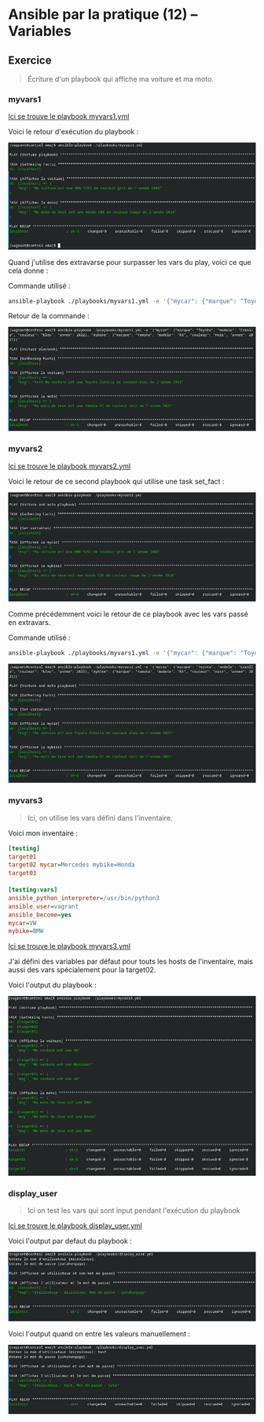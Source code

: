 # Ansible par la pratique (12) – Variables

## Exercice

> Écriture d'un playbook qui affiche ma voiture et ma moto.

### myvars1

[Ici se trouve le playbook myvars1.yml](myvars1.yml)

Voici le retour d'exécution du playbook :

![img](./img/Screenshot_20250326_091300.png)

Quand j'utilise des extravarse pour surpasser les vars du play, voici ce que cela donne :

Commande utilisé :

```bash
ansible-playbook ./playbooks/myvars1.yml -e '{"mycar": {"marque": "Toyota", "modele": "Corolla", "couleur": "bleu", "annee": 2022}, "mybike": {"marque": "Yamaha", "modele": "R1", "couleur": "noir", "annee": 2021}}'
```

Retour de la commande :

![img](./img/Screenshot_20250326_092039.png)

### myvars2

[Ici se trouve le playbook myvars2.yml](myvars2.yml)

Voici le retour de ce second playbook qui utilise une task set_fact :

![img](./img/Screenshot_20250326_092134.png)

Comme précédemment voici le retour de ce playbook avec les vars passé en extravars.

Commande utilisé :

```bash
ansible-playbook ./playbooks/myvars1.yml -e '{"mycar": {"marque": "Toyota", "modele": "Corolla", "couleur": "bleu", "annee": 2022}, "mybike": {"marque": "Yamaha", "modele": "R1", "couleur": "noir", "annee": 2021}}'
```

![img](./img/Screenshot_20250326_092216.png)

### myvars3

> Ici, on utilise les vars défini dans l'inventaire.

Voici mon inventaire :

```ini
[testing]
target01
target02 mycar=Mercedes mybike=Honda
target03

[testing:vars]
ansible_python_interpreter=/usr/bin/python3
ansible_user=vagrant
ansible_become=yes
mycar=VW
mybike=BMW
```

[Ici se trouve le playbook myvars3.yml](myvars3.yml)

J'ai défini des variables par défaut pour touts les hosts de l'inventaire, mais aussi des vars spécialement pour la target02.

Voici l'output du playbook :

![img](./img/Screenshot_20250326_093553.png)

### display_user

> Ici on test les vars qui sont input pendant l'exécution du playbook

[Ici se trouve le playbook display_user.yml](display_user.yml)

Voici l'output par defaut du playbook :

![img](./img/Screenshot_20250326_094100.png)

Voici l'output quand on entre les valeurs manuellement :

![img](./img/Screenshot_20250326_094304.png)
